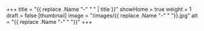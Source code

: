 +++
title = "{{ replace .Name "-" " " | title }}"
showHome = true
weight = 1
draft = false
[thumbnail]
image = "/images/{{ replace .Name "-" " "}}.jpg"
alt = "{{ replace .Name "-" " "}}"
+++
